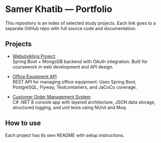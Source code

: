 # Samer Khatib — Portfolio

This repository is an index of selected study projects. Each link goes to a separate GitHub repo with full source code and documentation.

## Projects

- [Webutvikling Project](https://github.com/Samer-Khatib/Webutvikling)  
  Spring Boot + MongoDB backend with OAuth integration. Built for coursework in web development and API design.

- [Office Equipment API](https://github.com/Samer-Khatib/office-equipment-api)  
  REST API for managing office equipment. Uses Spring Boot, PostgreSQL, Flyway, Testcontainers, and JaCoCo coverage.

- [Customer Order Management System](https://github.com/Samer-Khatib/customer-order-management)  
  C# .NET 8 console app with layered architecture, JSON data storage, structured logging, and unit tests using NUnit and Moq.

## How to use
Each project has its own README with setup instructions.
